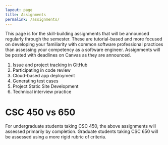 ```yaml
---
layout: page
title: Assignments
permalink: /assignments/
---
```


This page is for the skill-building assignments that will be announced regularly through the semester. These are tutorial-based and more focused on developing your familiarity with common software professional practices than assessing your competency as a software engineer. Assignments will be posted with deadlines on Canvas as they are announced. 

1. Issue and project tracking in GitHub
2. Participating in code review 
3. Cloud-based app deployment 
4. Generating test cases 
5. Project Static Site Development 
6. Technical interview practice 

# CSC 450 vs 650
For undergraduate students taking CSC 450, the above assignments will assessed primarily by completion. Graduate students taking CSC 650 will be assessed using a more rigid rubric of criteria. 
